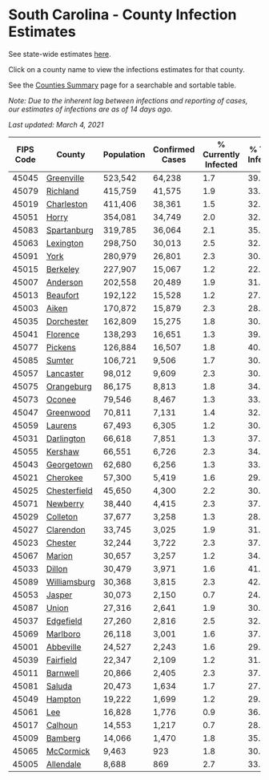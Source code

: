 # South Carolina - County Infection Estimates

See state-wide estimates [here](/infections/us-sc).

Click on a county name to view the infections estimates for that county.

See the [Counties Summary](/infections/summary-counties) page for a searchable and sortable table.

*Note: Due to the inherent lag between infections and reporting of cases, our estimates of infections are as of 14 days ago.*

*Last updated: March 4, 2021*

|   FIPS Code |                       County |   Population |   Confirmed Cases |   % Currently Infected |   % Total Infected |
|-------------|------------------------------|--------------|-------------------|------------------------|--------------------|
|       45045 |     [Greenville](greenville) |      523,542 |            64,238 |                    1.7 |               39.4 |
|       45079 |         [Richland](richland) |      415,759 |            41,575 |                    1.9 |               33.3 |
|       45019 |     [Charleston](charleston) |      411,406 |            38,361 |                    1.5 |               32.3 |
|       45051 |               [Horry](horry) |      354,081 |            34,749 |                    2.0 |               32.5 |
|       45083 |   [Spartanburg](spartanburg) |      319,785 |            36,064 |                    2.1 |               35.1 |
|       45063 |       [Lexington](lexington) |      298,750 |            30,013 |                    2.5 |               32.2 |
|       45091 |                 [York](york) |      280,979 |            26,801 |                    2.3 |               30.0 |
|       45015 |         [Berkeley](berkeley) |      227,907 |            15,067 |                    1.2 |               22.3 |
|       45007 |         [Anderson](anderson) |      202,558 |            20,489 |                    1.9 |               31.7 |
|       45013 |         [Beaufort](beaufort) |      192,122 |            15,528 |                    1.2 |               27.3 |
|       45003 |               [Aiken](aiken) |      170,872 |            15,879 |                    2.3 |               28.8 |
|       45035 |     [Dorchester](dorchester) |      162,809 |            15,275 |                    1.8 |               30.3 |
|       45041 |         [Florence](florence) |      138,293 |            16,651 |                    1.3 |               39.7 |
|       45077 |           [Pickens](pickens) |      126,884 |            16,507 |                    1.8 |               40.7 |
|       45085 |             [Sumter](sumter) |      106,721 |             9,506 |                    1.7 |               30.1 |
|       45057 |       [Lancaster](lancaster) |       98,012 |             9,609 |                    2.3 |               30.8 |
|       45075 |     [Orangeburg](orangeburg) |       86,175 |             8,813 |                    1.8 |               34.3 |
|       45073 |             [Oconee](oconee) |       79,546 |             8,467 |                    1.3 |               33.0 |
|       45047 |       [Greenwood](greenwood) |       70,811 |             7,131 |                    1.4 |               32.8 |
|       45059 |           [Laurens](laurens) |       67,493 |             6,305 |                    1.2 |               30.4 |
|       45031 |     [Darlington](darlington) |       66,618 |             7,851 |                    1.3 |               37.8 |
|       45055 |           [Kershaw](kershaw) |       66,551 |             6,726 |                    2.3 |               34.1 |
|       45043 |     [Georgetown](georgetown) |       62,680 |             6,256 |                    1.3 |               33.0 |
|       45021 |         [Cherokee](cherokee) |       57,300 |             5,419 |                    1.6 |               29.4 |
|       45025 | [Chesterfield](chesterfield) |       45,650 |             4,300 |                    2.2 |               30.2 |
|       45071 |         [Newberry](newberry) |       38,440 |             4,415 |                    2.3 |               37.2 |
|       45029 |         [Colleton](colleton) |       37,677 |             3,258 |                    1.3 |               28.6 |
|       45027 |       [Clarendon](clarendon) |       33,745 |             3,025 |                    1.9 |               31.0 |
|       45023 |           [Chester](chester) |       32,244 |             3,722 |                    2.3 |               37.1 |
|       45067 |             [Marion](marion) |       30,657 |             3,257 |                    1.2 |               34.4 |
|       45033 |             [Dillon](dillon) |       30,479 |             3,971 |                    1.6 |               41.7 |
|       45089 | [Williamsburg](williamsburg) |       30,368 |             3,815 |                    2.3 |               42.0 |
|       45053 |             [Jasper](jasper) |       30,073 |             2,150 |                    0.7 |               24.0 |
|       45087 |               [Union](union) |       27,316 |             2,641 |                    1.9 |               30.4 |
|       45037 |       [Edgefield](edgefield) |       27,260 |             2,816 |                    2.5 |               32.2 |
|       45069 |         [Marlboro](marlboro) |       26,118 |             3,001 |                    1.6 |               37.1 |
|       45001 |       [Abbeville](abbeville) |       24,527 |             2,243 |                    1.6 |               29.0 |
|       45039 |       [Fairfield](fairfield) |       22,347 |             2,109 |                    1.2 |               31.7 |
|       45011 |         [Barnwell](barnwell) |       20,866 |             2,405 |                    2.3 |               37.0 |
|       45081 |             [Saluda](saluda) |       20,473 |             1,634 |                    1.7 |               27.0 |
|       45049 |           [Hampton](hampton) |       19,222 |             1,699 |                    1.2 |               29.3 |
|       45061 |                   [Lee](lee) |       16,828 |             1,776 |                    0.9 |               36.3 |
|       45017 |           [Calhoun](calhoun) |       14,553 |             1,217 |                    0.7 |               28.6 |
|       45009 |           [Bamberg](bamberg) |       14,066 |             1,470 |                    1.8 |               35.9 |
|       45065 |       [McCormick](mccormick) |        9,463 |               923 |                    1.8 |               30.3 |
|       45005 |       [Allendale](allendale) |        8,688 |               869 |                    2.7 |               33.1 |